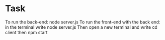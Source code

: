 # Task

To run the back-end: node server.js
To run the front-end with the back end:
 in the terminal write node server.js 
 Then open a new terminal and write cd client
 then npm start

